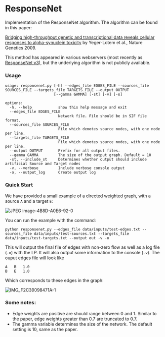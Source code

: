 # ResponseNet
Implementation of the ResponseNet algorithm. The algorithm can be found in this paper:

[Bridging high-throughput genetic and transcriptional data reveals cellular responses to alpha-synuclein toxicity](https://www.nature.com/articles/ng.337) by Yeger-Lotem et al., Nature Genetics 2009.

This method has appeared in various webservers (most recently as [ResponseNet v3](https://pubmed.ncbi.nlm.nih.gov/31114913/)), but the underlying algorithm is not publicly available. 

### Usage 
```
usage: responsenet.py [-h] --edges_file EDGES_FILE --sources_file SOURCES_FILE --targets_file TARGETS_FILE --output OUTPUT
                      [--gamma GAMMA] [-st] [-v] [-o]

options:
  -h, --help            show this help message and exit
  --edges_file EDGES_FILE
                        Network file. File should be in SIF file format.
  --sources_file SOURCES_FILE
                        File which denotes source nodes, with one node per line.
  --targets_file TARGETS_FILE
                        File which denotes source nodes, with one node per line.
  --output OUTPUT       Prefix for all output files.
  --gamma GAMMA         The size of the output graph. Default = 10
  -st, --include_st     Determines whether output should include artificial Source and Target nodes
  -v, --verbose         Include verbose console output
  -o, --output_log      Create output log
  ```

### Quick Start

We have provided a small example of a directed weighted graph, with a source `A` and a target `E`:

![JPEG image-4B8D-A0E6-92-0](https://github.com/user-attachments/assets/51260387-bf38-4659-9577-ff1484937af0)

You can run the example with the command:

```
python responsenet.py --edges_file data/inputs/test-edges.txt --sources_file data/inputs/test-sources.txt --targets_file data/inputs/test-targets.txt --output out -v -o
```

This will output the final file of edges with non-zero flow as well as a log file (`-o`) with the LP. It will also output some information to the console (`-v`). The ouput edges file will look like

```
A	B	1.0
B	E	1.0
```

Which corresponds to these edges in the graph:

![IMG_F2C39098471A-1](https://github.com/user-attachments/assets/16fa0904-c048-4b68-a429-f4b7df498f26)

### Some notes:
- Edge weights are positive are should range between 0 and 1. Similar to the paper, edge weights greater than 0.7 are truncated to 0.7.
- The gamma variable determines the size of the network. The default setting is 10, same as the paper.
